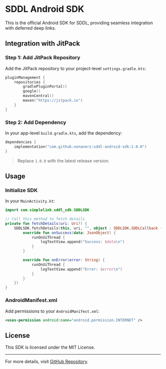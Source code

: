 # SDDL Android SDK

This is the official Android SDK for SDDL, providing seamless integration with deferred deep links.

## Integration with JitPack

### Step 1: Add JitPack Repository
Add the JitPack repository to your project-level `settings.gradle.kts`:

```kotlin
pluginManagement {
    repositories {
        gradlePluginPortal()
        google()
        mavenCentral()
        maven("https://jitpack.io")
    }
}
```

### Step 2: Add Dependency
In your app-level `build.gradle.kts`, add the dependency:

```kotlin
dependencies {
    implementation("com.github.nonanerz:sddl-android-sdk:1.0.0")
}
```

> Replace `1.0.0` with the latest release version.

## Usage

### Initialize SDK
In your `MainActivity.kt`:

```kotlin
import com.simplelink.sddl_sdk.SDDLSDK

// Call this method to fetch details
private fun fetchDetails(uri: Uri?) {
    SDDLSDK.fetchDetails(this, uri, "", object : SDDLSDK.SDDLCallback {
        override fun onSuccess(data: JsonObject) {
            runOnUiThread {
                logTextView.append("Success: $data\n")
            }
        }

        override fun onError(error: String) {
            runOnUiThread {
                logTextView.append("Error: $error\n")
            }
        }
    })
}
```

### AndroidManifest.xml
Add permissions to your `AndroidManifest.xml`:

```xml
<uses-permission android:name="android.permission.INTERNET" />
```

## License
This SDK is licensed under the MIT License.

---

For more details, visit [GitHub Repository](https://github.com/nonanerz/sddl-android-sdk).

